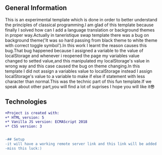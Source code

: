 ## General Information
This is an experimental template which is done in  order to better understand the principles of classical programming.I am glad of this template because finally I solved how can I add a language translation or background themes in proper way.Actually in taneristique swap template there was a bug on background theme('It was so hard passing from black theme to white theme 
with correct toggle symbol').In this work I learnt the reason causes this bug.That bug happened because I assigned a variable to the value of localStorage and whenever i reopened the page 
my variables value changed to setted value,and this manipulated my localStorage's value in wrong way and this case caused the bug on theme changing.In this template I did not assign 
a variables value to localStorage instead I assign localStorage's value to a variable to make if else if statement with less character than normal.This was the technic part of this 
fun template.If we speak about other part,you will find a lot of suprises I hope you will like it😎
## Technologies
```diff
+Project is created with:
+* HTML version: 5
+* Vanilla JS version: ECMAScript 2018
+* CSS version: 3


-## Setup
-it will have a working remote server link and this link will be added describtion.So you can directly access this work as website from the description.Do not 
-miss this luck:)
```
```
